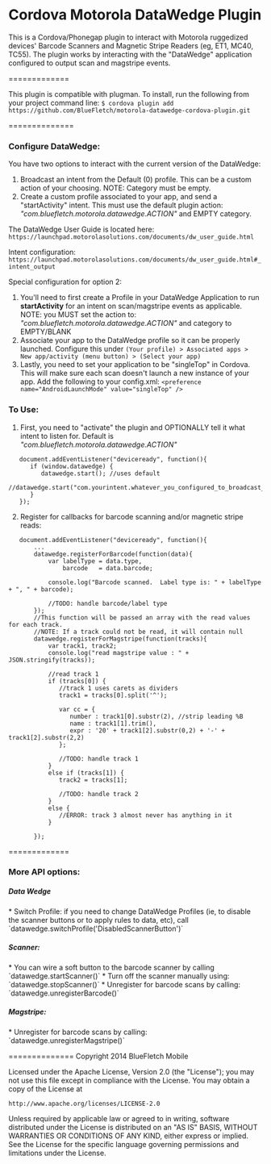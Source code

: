 Cordova Motorola DataWedge Plugin
============

This is a Cordova/Phonegap plugin to interact with Motorola ruggedized devices' Barcode Scanners and Magnetic Stripe Readers (eg, ET1, MC40, TC55).  The plugin works by interacting with the "DataWedge" application configured to output scan and magstripe events.

=============

This plugin is compatible with plugman.  To install, run the following from your project command line: 
```$ cordova plugin add https://github.com/BlueFletch/motorola-datawedge-cordova-plugin.git```


==============

<h3>Configure DataWedge:</h3>
You have two options to interact with the current version of the DataWedge:

1. Broadcast an intent from the Default (0) profile.  This can be a custom action of your choosing.  NOTE: Category must be empty.
2. Create a custom profile associated to your app, and send a "startActivity" intent.  This must use the default plugin action: _"com.bluefletch.motorola.datawedge.ACTION"_ and EMPTY category.

The DataWedge User Guide is located here: `https://launchpad.motorolasolutions.com/documents/dw_user_guide.html`

Intent configuration: `https://launchpad.motorolasolutions.com/documents/dw_user_guide.html#_intent_output`

Special configuration for option 2:

1. You'll need to first create a Profile in your DataWedge Application to run **startActivity** for an intent on scan/magstripe events as applicable.  NOTE: you MUST set the action to: _"com.bluefletch.motorola.datawedge.ACTION"_ and category to EMPTY/BLANK
2. Associate your app to the DataWedge profile so it can be properly launched. Configure this under `(Your profile) > Associated apps > New app/activity (menu button) > (Select your app)`
3. Lastly, you need to set your application to be "singleTop" in Cordova.  This will make sure each scan doesn't launch a new instance of your app. Add the following to your config.xml: 
```<preference name="AndroidLaunchMode" value="singleTop" />```




<h3>To Use:</h3>

1) First, you need to "activate" the plugin and OPTIONALLY tell it what intent to listen for.  Default is _"com.bluefletch.motorola.datawedge.ACTION"_
```
   document.addEventListener("deviceready", function(){ 
      if (window.datawedge) {
      	 datawedge.start(); //uses default
         //datawedge.start("com.yourintent.whatever_you_configured_to_broadcast_in_default_profile");
      }
   });
```

2) Register for callbacks for barcode scanning and/or magnetic stripe reads:
```
   document.addEventListener("deviceready", function(){ 
       ...
       datawedge.registerForBarcode(function(data){
           var labelType = data.type,
               barcode   = data.barcode;

           console.log("Barcode scanned.  Label type is: " + labelType + ", " + barcode);
           
           //TODO: handle barcode/label type
       });
       //This function will be passed an array with the read values for each track.  
       //NOTE: If a track could not be read, it will contain null
       datawedge.registerForMagstripe(function(tracks){
       	   var track1, track2;
           console.log("read magstripe value : " + JSON.stringify(tracks));

           //read track 1
           if (tracks[0]) {
              //track 1 uses carets as dividers
              track1 = tracks[0].split('^');
              
              var cc = {
                 number : track1[0].substr(2), //strip leading %B
                 name : track1[1].trim(),
                 expr : '20' + track1[2].substr(0,2) + '-' + track1[2].substr(2,2)
              };

              //TODO: handle track 1
           } 
           else if (tracks[1]) {
           	  track2 = tracks[1];
              
              //TODO: handle track 2
           } 
           else {
              //ERROR: track 3 almost never has anything in it
           }
		
       });
```


=============
<h3>More API options:</h3>

<h5>Data Wedge</h5>
* Switch Profile: if you need to change DataWedge Profiles (ie, to disable the scanner buttons or to apply rules to data, etc), call `datawedge.switchProfile('DisabledScannerButton')`

<h5>Scanner:</h5>
* You can wire a soft button to the barcode scanner by calling `datawedge.startScanner()`
* Turn off the scanner manually using: `datawedge.stopScanner()`
* Unregister for barcode scans by calling: `datawedge.unregisterBarcode()`

<h5>Magstripe:</h5>
* Unregister for barcode scans by calling: `datawedge.unregisterMagstripe()`

==============
Copyright 2014 BlueFletch Mobile

Licensed under the Apache License, Version 2.0 (the "License");
you may not use this file except in compliance with the License.
You may obtain a copy of the License at

    http://www.apache.org/licenses/LICENSE-2.0

Unless required by applicable law or agreed to in writing, software
distributed under the License is distributed on an "AS IS" BASIS,
WITHOUT WARRANTIES OR CONDITIONS OF ANY KIND, either express or implied.
See the License for the specific language governing permissions and
limitations under the License.

